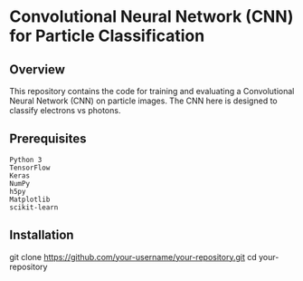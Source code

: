 # Convolutional Neural Network (CNN) for Particle Classification
## Overview

This repository contains the code for training and evaluating a Convolutional Neural Network (CNN) on particle images. The CNN here is designed to classify electrons vs photons. 

## Prerequisites

    Python 3
    TensorFlow
    Keras
    NumPy
    h5py
    Matplotlib
    scikit-learn
    
## Installation

git clone https://github.com/your-username/your-repository.git
cd your-repository
